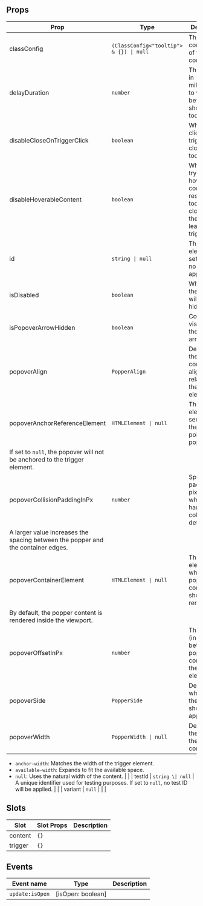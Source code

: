 <!-- This file is automatically generated, do not edit manually. -->

## Props

| Prop | Type | Description | Default |
| ---- | ---- | ----------- | ------- |
| classConfig | `(ClassConfig<"tooltip"> & {}) \| null` | The class configuration of the component. |  |
| delayDuration | `number` | The duration in milliseconds to wait before showing the tooltip. |  |
| disableCloseOnTriggerClick | `boolean` | When true, clicking on trigger won't close the tooltip. |  |
| disableHoverableContent | `boolean` | When true, trying to hover the content will result in the tooltip closing as the pointer leaves the trigger. |  |
| id | `string \| null` | The id of the element. If set to `null`, no ID will be applied. |  |
| isDisabled | `boolean` | When true, the tooltip will be hidden. |  |
| isPopoverArrowHidden | `boolean` | Controls the visibility of the popper arrow. |  |
| popoverAlign | `PopperAlign` | Defines how the popper content is aligned relative to the trigger element. |  |
| popoverAnchorReferenceElement | `HTMLElement \| null` | The HTML element that serves as the anchor point for the popover.
If set to `null`, the popover will not be anchored to the trigger element. |  |
| popoverCollisionPaddingInPx | `number` | Specifies the padding (in pixels) used when handling collision detection.
A larger value increases the spacing between the popper and the container edges. |  |
| popoverContainerElement | `HTMLElement \| null` | The HTML element in which the popper content should be rendered.
By default, the popper content is rendered inside the viewport. |  |
| popoverOffsetInPx | `number` | The distance (in pixels) between the popper content and the trigger element. |  |
| popoverSide | `PopperSide` | Defines which side the content should appear on. |  |
| popoverWidth | `PopperWidth \| null` | Determines the width of the popper content.
- `anchor-width`: Matches the width of the trigger element.
- `available-width`: Expands to fit the available space.
- `null`: Uses the natural width of the content. |  |
| testId | `string \| null` | A unique identifier used for testing purposes. If set to `null`, no test ID will be applied. |  |
| variant | `null` |  |  |


## Slots

| Slot | Slot Props | Description |
| --------- | ---- | ----------- |
| content | `{}` |  |
| trigger | `{}` |  |


## Events

| Event name | Type | Description |
| ---------- | ---- | ----------- |
| `update:isOpen` | [isOpen: boolean] |  |

